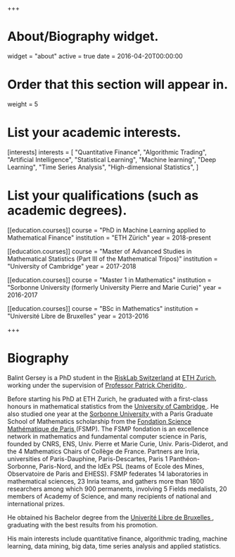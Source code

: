 +++
# About/Biography widget.
widget = "about"
active = true
date = 2016-04-20T00:00:00

# Order that this section will appear in.
weight = 5

# List your academic interests.
[interests]
  interests = [
    "Quantitative Finance",
    "Algorithmic Trading", 
    "Artificial Intelligence", 
    "Statistical Learning", 
    "Machine learning", 
    "Deep Learning",
    "Time Series Analysis", 
    "High-dimensional Statistics",
  ]

# List your qualifications (such as academic degrees).
[[education.courses]]
  course = "PhD in Machine Learning applied to Mathematical Finance"
  institution = "ETH Zürich"
  year = 2018-present

[[education.courses]]
  course = "Master of Advanced Studies in Mathematical Statistics (Part III of the Mathematical Tripos)"
  institution = "University of Cambridge"
  year = 2017-2018
  
[[education.courses]]
  course = "Master 1 in Mathematics"
  institution = "Sorbonne University (formerly University Pierre and Marie Curie)"
  year = 2016-2017

[[education.courses]]
  course = "BSc in Mathematics"
  institution = "Université Libre de Bruxelles"
  year = 2013-2016
 
+++

# Biography

<p>Balint Gersey is a PhD student in the <a href="http://www.risklab.ch/" target="_blank">RiskLab Switzerland</a> at <a href="https://www.ethz.ch/en.html" target="_blank">ETH Zurich</a>, working under the supervision of <a href="https://people.math.ethz.ch/~patrickc/" target = "_blank"> Professor Patrick Cheridito </a>.

<p>Before starting his PhD at ETH Zurich, he graduated with a first-class honours in mathematical statistics from the <a href="https://www.cam.ac.uk/"> University of Cambridge </a>. He also studied one year at the <a href="https://www.sorbonne-universite.fr/" target = "_blank"> Sorbonne University </a> with a Paris Graduate School of Mathematics scholarship from the <a href="https://www.sciencesmaths-paris.fr/" target="_blank"> Fondation Science Mathématique de Paris </a> (FSMP). The FSMP fondation is an excellence network in mathematics and fundamental computer science in Paris, founded by CNRS, ENS, Univ. Pierre et Marie Curie, Univ. Paris-Diderot, and the 4 Mathematics Chairs of Collège de France. Partners are Inria, universities of Paris-Dauphine, Paris-Descartes, Paris 1 Panthéon-Sorbonne, Paris-Nord, and the IdEx PSL (teams of Ecole des Mines, Observatoire de Paris and EHESS). FSMP federates 14 laboratories in mathematical sciences, 23 Inria teams, and gathers more than 1800 researchers among which 900 permanents, involving 5 Fields medalists, 20 members of Academy of Science, and many recipients of national and international prizes.</p>

<p>He obtained his Bachelor degree from the <a href="http://ulb.ac.be/" target="_blank"> Univerité Libre de Bruxelles </a>, graduating with the best results from his promotion. </p>

<p>His main interests include quantitative finance, algorithmic trading, machine learning, data mining, big data, time series analysis and applied statistics. </p>
